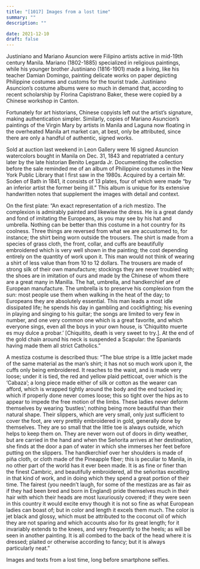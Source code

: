 ```yaml
---
title: "[1017] Images from a lost time"
summary: ""
description: ""

date: 2021-12-10
draft: false
---
```


Justiniano and Mariano Asuncion were Filipino artists active in mid-19th century Manila. Mariano (1802-1885) specialized in religious paintings, while his younger brother Justiniano (1816-1901) made a living, like his teacher Damian Domingo, painting delicate works on paper depicting Philippine costumes and customs for the tourist trade. Justiniano Asuncion’s costume albums were so much in demand that, according to recent scholarship by Florina Capistrano Baker, these were copied by a Chinese workshop in Canton.

Fortunately for art historians, Chinese copyists left out the artist’s signature, making authentication simpler. Similarly, copies of Mariano Asuncion’s paintings of the Virgin Mary by artists in Manila and Laguna now floating in the overheated Manila art market can, at best, only be attributed, since there are only a handful of authentic, signed works.

Sold at auction last weekend in Leon Gallery were 16 signed Asuncion watercolors bought in Manila on Dec. 31, 1843 and repatriated a century later by the late historian Benito Legarda Jr. Documenting the collection before the sale reminded me of an album of Philippine costumes in the New York Public Library that I first saw in the 1980s. Acquired by a certain Mr. Soden of Bath in 1841, it consists of 13 plates, four of which were made “by an inferior artist the former being ill.” This album is unique for its extensive handwritten notes that supplement the images with detail and context.

On the first plate: “An exact representation of a rich mestizo. The complexion is admirably painted and likewise the dress. He is a great dandy and fond of imitating the Europeans, as you may see by his hat and umbrella. Nothing can be better than this costume in a hot country for its coolness. Three things are reversed from what we are accustomed to, for instance; the shirt being worn outside the trousers. The shirt is made from a species of grass cloth, the front, collar, and cuffs are beautifully embroidered which is very well shown in the painting; the cost depending entirely on the quantity of work upon it. This man would not think of wearing a shirt of less value than from 10 to 12 dollars. The trousers are made of strong silk of their own manufacture; stockings they are never troubled with; the shoes are in imitation of ours and made by the Chinese of whom there are a great many in Manilla. The hat, umbrella, and handkerchief are of European manufacture. The umbrella is to preserve his complexion from the sun: most people use them when walking in the heat of the day; to Europeans they are absolutely essential. This man leads a most idle dissipated life; he spends his day in gambling and cockfighting; his evening in playing and singing to his guitar; the songs are limited to very few in number, and one very common one which is a great favorite, and which everyone sings, even all the boys in your own house, is ‘Chiquitito muerte es muy dulce a probar.’ [Chiquitito, death is very sweet to try.]. At the end of the gold chain around his neck is suspended a Scapular: the Spaniards having made them all strict Catholics.”

A mestiza costume is described thus: “The blue stripe is a little jacket made of the same material as the man’s shirt; it has not so much work upon it, the cuffs only being embroidered. It reaches to the waist, and is made very loose; under it is tied, the red and yellow plaid petticoat, over which is the ‘Cabaza’; a long piece made either of silk or cotton as the wearer can afford, which is wrapped tightly around the body and the end tucked in; which if properly done never comes loose; this so tight over the hips as to appear to impede the free motion of the limbs. These ladies never deform themselves by wearing ‘bustles’; nothing being more beautiful than their natural shape. Their slippers, which are very small, only just sufficient to cover the foot, are very prettily embroidered in gold, generally done by themselves. They are so small that the little toe is always outside, which helps to keep them on. They are never worn out of doors in dirty weather, but are carried in the hand and when the Señorita arrives at her destination, she finds at the door a pan of water in which she immerses her feet before putting on the slippers. The handkerchief over her shoulders is made of piña cloth, or cloth made of the Pineapple fiber; this is peculiar to Manila, in no other part of the world has it ever been made. It is as fine or finer than the finest Cambric, and beautifully embroidered, all the señoritas excelling in that kind of work, and in doing which they spend a great portion of their time. The fairest (you needn’t laugh, for some of the mestizas are as fair as if they had been bred and born in England) pride themselves much in their hair with which their heads are most luxuriously covered; if they were seen in this country it would excite envy though it is not so fine as what European ladies can boast of; but in color and length it excels them much. The color is jet black and glossy, which must be attributed to the coconut oil of which they are not sparing and which accounts also for its great length; for it invariably extends to the knees, and very frequently to the heels; as will be seen in another painting. It is all combed to the back of the head where it is dressed; plaited or otherwise according to fancy; but it is always particularly neat.”

Images and texts from a lost time, long before smartphone selfies.
